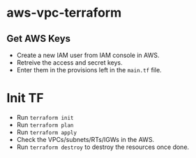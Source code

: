 # aws-vpc-terraform

## Get AWS Keys
- Create a new IAM user from IAM console in AWS.
- Retreive the access and secret keys.
- Enter them in the provisions left in the `main.tf` file.

# Init TF
- Run `terraform init`
- Run `terraform plan`
- Run `terraform apply`
- Check the VPCs/subnets/RTs/IGWs in the AWS.
- Run `terraform destroy` to destroy the resources once done.
